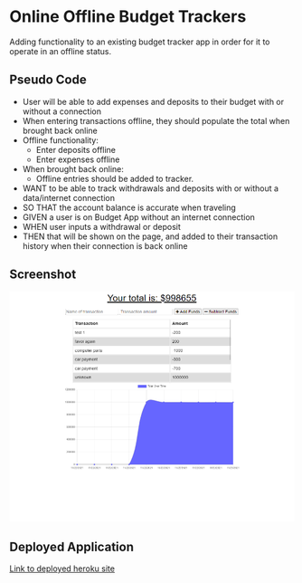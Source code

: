 # Online Offline Budget Trackers

Adding functionality to an existing budget tracker app in order for it to operate in an offline status.

## Pseudo Code

* User will be able to add expenses and deposits to their budget with or without a connection
* When entering transactions offline, they should populate the total when brought back online
* Offline functionality:
  * Enter deposits offline
  * Enter expenses offline
* When brought back online:
  * Offline entries should be added to tracker.
* WANT to be able to track withdrawals and deposits with or without a data/internet connection
* SO THAT the account balance is accurate when traveling
* GIVEN a user is on Budget App without an internet connection
* WHEN user inputs a withdrawal or deposit
* THEN that will be shown on the page, and added to their transaction history when their connection is back online

## Screenshot

![Sample](./assets/port_17_screenshot.png)

## Deployed Application

[Link to deployed heroku site]()